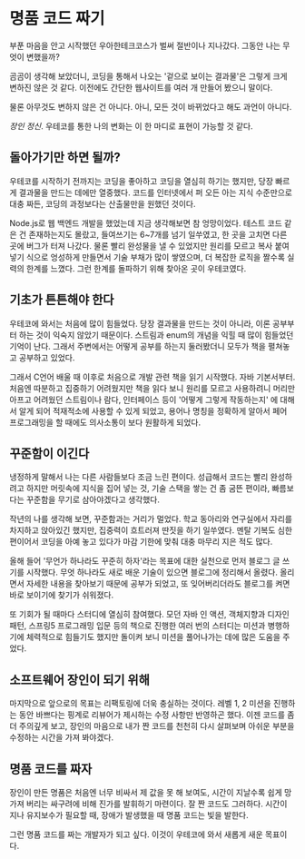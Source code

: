 # 명품 코드 짜기

부푼 마음을 안고 시작했던 우아한테크코스가 벌써 절반이나 지나갔다. 그동안 나는 무엇이 변했을까?

곰곰이 생각해 보았더니, 코딩을 통해서 나오는 '겉으로 보이는 결과물'은 그렇게 크게 변하진 않은 것 같다. 이전에도 간단한 웹사이트를 여러 개 만들어 봤으니 말이다.

물론 아무것도 변하지 않은 건 아니다. 아니, 모든 것이 바뀌었다고 해도 과언이 아니다.

*장인 정신*. 우테코를 통한 나의 변화는 이 한 마디로 표현이 가능할 것 같다.

## 돌아가기만 하면 될까?

우테코를 시작하기 전까지는 코딩을 좋아하고 코딩을 열심히 하기는 했지만, 당장 빠르게 결과물을 만드는 데에만 열중했다. 코드를 인터넷에서 퍼 오든 아는 지식 수준만으로 대충 짜든, 코딩의 과정보다는 산출물만을 원했던 것이다.

Node.js로 웹 백엔드 개발을 했었는데 지금 생각해보면 참 엉망이었다. 테스트 코드 같은 건 존재하는지도 몰랐고, 들여쓰기는 6~7개를 넘기 일쑤였고, 한 곳을 고치면 다른 곳에 버그가 터져 나갔다. 
물론 빨리 완성물을 낼 수 있었지만 원리를 모르고 복사 붙여넣기 식으로 엉성하게 만들면서 기술 부채가 많이 쌓였으며, 더 복잡한 로직을 짤수록 실력의 한계를 느꼈다. 그런 한계를 돌파하기 위해 찾아온 곳이 우테코였다.

## 기초가 튼튼해야 한다

우테코에 와서는 처음에 많이 힘들었다. 당장 결과물을 만드는 것이 아니라, 이론 공부부터 하는 것이 익숙지 않았기 때문이다. 스트림과 enum의 개념을 익힐 때 많이 힘들었던 기억이 난다. 그래서 주변에서는 어떻게 공부를 하는지 둘러봤더니 모두가 책을 펼쳐놓고 공부하고 있었다.

그래서 C언어 배울 때 이후로 처음으로 개발 관련 책을 읽기 시작했다. 자바 기본서부터. 처음엔 따분하고 집중하기 어려웠지만 책을 읽다 보니 원리를 모르고 사용하려니 머리만 아프고 어려웠던 스트림이나 람다, 인터페이스 등이 '어떻게 그렇게 작동하는지' 에 대해서 알게 되어 적재적소에 사용할 수 있게 되었고, 용어나 명칭을 정확하게 알아서 페어 프로그래밍을 할 때에도 의사소통이 보다 원활하게 되었다.

## 꾸준함이 이긴다

냉정하게 말해서 나는 다른 사람들보다 조금 느린 편이다. 성급해서 코드는 빨리 완성하려고 하지만 머릿속에 지식을 집어 넣는 것, 기술 스택을 쌓는 건 좀 굼뜬 편이라, 빠름보다는 꾸준함을 무기로 삼아야겠다고 생각했다.

작년의 나를 생각해 보면, 꾸준함과는 거리가 멀었다. 학교 동아리와 연구실에서 자리를 차지하고 앉아있긴 했지만, 집중력이 흐트러져 딴짓을 하기 일쑤였다. 멘탈 기복도 심한 편이어서 코딩을 아예 놓고 있다가 마감 기한에 맞춰 대충 마무리 지은 적도 많다.

올해 들어 '무언가 하나라도 꾸준히 하자'라는 목표에 대한 실천으로 먼저 블로그 글 쓰기를 시작했다. 무엇 하나라도 새로 배운 기술이 있으면 블로그에 정리해서 올렸다. 올리면서 자세한 내용을 찾아보기 때문에 공부가 되었고, 또 잊어버리더라도 블로그를 켜면 바로 보이기에 찾기가 쉬워졌다.

또 기회가 될 때마다 스터디에 열심히 참여했다. 모던 자바 인 액션, 객체지향과 디자인 패턴, 스프링5 프로그래밍 입문 등의 책으로 진행한 여러 번의 스터디는 미션과 병행하기에 체력적으로 힘들기도 했지만 돌이켜 보니 미션을 풀어나가는 데에 많은 도움을 주었다.

## 소프트웨어 장인이 되기 위해

마지막으로 앞으로의 목표는 리팩토링에 더욱 충실하는 것이다. 레벨 1, 2 미션을 진행하는 동안 바쁘다는 핑계로 리뷰어가 제시하는 수정 사항만 반영하곤 했다. 이젠 코드를 좀더 주의깊게 보고, 장인의 마음으로 내가 짠 코드를 천천히 다시 살펴보며 아쉬운 부분을 수정하는 시간을 가져 봐야겠다.

## 명품 코드를 짜자

장인이 만든 명품은 처음엔 너무 비싸서 제 값을 못 해 보여도, 시간이 지날수록 쉽게 망가져 버리는 싸구려에 비해 진가를 발휘하기 마련이다. 잘 짠 코드도 그러하다. 시간이 지나 유지보수가 필요할 때, 장애가 발생했을 때 명품 코드는 빛을 발한다.

그런 명품 코드를 짜는 개발자가 되고 싶다. 이것이 우테코에 와서 새롭게 새운 목표이다.